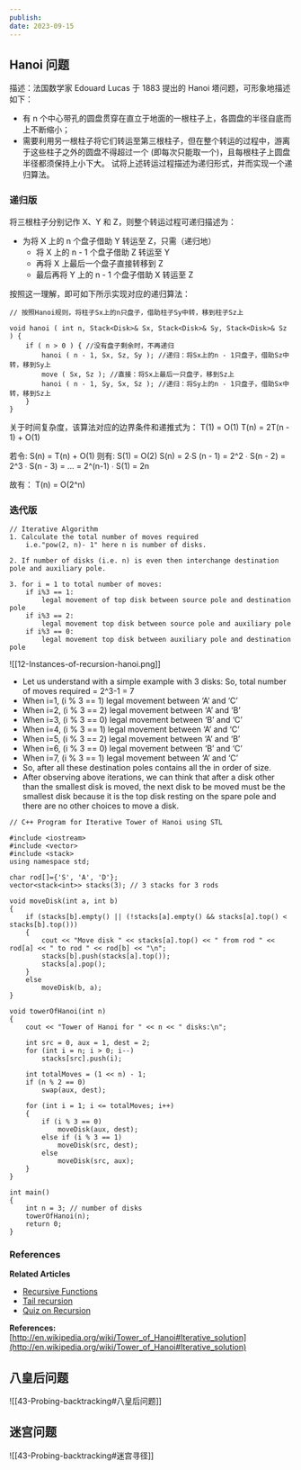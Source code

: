 ```yaml
---
publish: 
date: 2023-09-15
---
```

## Hanoi 问题
描述：法国数学家 Edouard Lucas 于 1883 提出的 Hanoi 塔问题，可形象地描述如下：
- 有 n 个中心带孔的圆盘贯穿在直立于地面的一根柱子上，各圆盘的半径自底而上不断缩小；
- 需要利用另一根柱子将它们转运至第三根柱子，但在整个转运的过程中，游离于这些柱子之外的圆盘不得超过一个 (即每次只能取一个)，且每根柱子上圆盘半径都须保持上小下大。
试将上述转运过程描述为递归形式，并而实现一个递归算法。

### 递归版
将三根柱子分别记作 X、Y 和 Z，则整个转运过程可递归描述为：
- 为将 X 上的 n 个盘子借助 Y 转运至 Z，只需（递归地）
	- 将 X 上的 n - 1 个盘子借助 Z 转运至 Y 
	- 再将 X 上最后一个盘子直接转移到 Z 
	- 最后再将 Y 上的 n - 1 个盘子借助 X 转运至 Z 

按照这一理解，即可如下所示实现对应的递归算法：
```
// 按照Hanoi规则，将柱子Sx上的n只盘子，借助柱子Sy中转，移到柱子Sz上

void hanoi ( int n, Stack<Disk>& Sx, Stack<Disk>& Sy, Stack<Disk>& Sz ) {
	if ( n > 0 ) { //没有盘子剩余时，不再递归
		hanoi ( n - 1, Sx, Sz, Sy ); //递归：将Sx上的n - 1只盘子，借助Sz中转，移到Sy上
		move ( Sx, Sz ); //直接：将Sx上最后一只盘子，移到Sz上
		hanoi ( n - 1, Sy, Sx, Sz ); //递归：将Sy上的n - 1只盘子，借助Sx中转，移到Sz上
	}
}

```

关于时间复杂度，该算法对应的边界条件和递推式为：
T(1) = O(1)
T(n) = 2T(n - 1) + O(1)

若令: S(n) = T(n) + O(1)
则有: S(1) = O(2) 
     S(n) = 2∙S (n - 1) 
          = 2^2 ∙ S(n - 2) 
          = 2^3 ∙ S(n - 3)
          = ... = 2^(n-1) ∙ S(1) = 2n 

故有： T(n) = O(2^n)

### 迭代版 

```
// Iterative Algorithm
1. Calculate the total number of moves required 
	i.e."pow(2, n)- 1" here n is number of disks.

2. If number of disks (i.e. n) is even then interchange destination pole and auxiliary pole.

3. for i = 1 to total number of moves:
    if i%3 == 1:
	    legal movement of top disk between source pole and destination pole
    if i%3 == 2:
	    legal movement top disk between source pole and auxiliary pole    
    if i%3 == 0:
        legal movement top disk between auxiliary pole and destination pole
```

![[12-Instances-of-recursion-hanoi.png]]
- Let us understand with a simple example with 3 disks: So, total number of moves required = 2^3-1 = 7
- When i=1, (i % 3 == 1) legal movement between ‘A’ and ‘C’
- When i=2, (i % 3 == 2) legal movement between ‘A’ and ‘B’
- When i=3, (i % 3 == 0) legal movement between ‘B’ and ‘C’
- When i=4, (i % 3 == 1) legal movement between ‘A’ and ‘C’
- When i=5, (i % 3 == 2) legal movement between ‘A’ and ‘B’
- When i=6, (i % 3 == 0) legal movement between ‘B’ and ‘C’
- When i=7, (i % 3 == 1) legal movement between ‘A’ and ‘C’
- So, after all these destination poles contains all the in order of size.
- After observing above iterations, we can think that after a disk other than the smallest disk is moved, the next disk to be moved must be the smallest disk because it is the top disk resting on the spare pole and there are no other choices to move a disk.

```
// C++ Program for Iterative Tower of Hanoi using STL

#include <iostream>
#include <vector>
#include <stack>
using namespace std;

char rod[]={'S', 'A', 'D'};
vector<stack<int>> stacks(3); // 3 stacks for 3 rods

void moveDisk(int a, int b)
{
	if (stacks[b].empty() || (!stacks[a].empty() && stacks[a].top() < stacks[b].top()))
	{
		cout << "Move disk " << stacks[a].top() << " from rod " << rod[a] << " to rod " << rod[b] << "\n";
		stacks[b].push(stacks[a].top());
		stacks[a].pop();
	}
	else
		moveDisk(b, a);
}

void towerOfHanoi(int n)
{
	cout << "Tower of Hanoi for " << n << " disks:\n";

	int src = 0, aux = 1, dest = 2;
	for (int i = n; i > 0; i--)
		stacks[src].push(i);

	int totalMoves = (1 << n) - 1;
	if (n % 2 == 0)
		swap(aux, dest);

	for (int i = 1; i <= totalMoves; i++)
	{
		if (i % 3 == 0)
			moveDisk(aux, dest);
		else if (i % 3 == 1)
			moveDisk(src, dest);
		else
			moveDisk(src, aux);
	}
}

int main()
{
	int n = 3; // number of disks
	towerOfHanoi(n);
	return 0;
}

```

### References

**Related Articles** 

- [Recursive Functions](https://www.geeksforgeeks.org/recursive-functions/)
- [Tail recursion](https://www.geeksforgeeks.org/tail-recursion/)
- [Quiz on Recursion](https://www.geeksforgeeks.org/algorithms-gq/recursion-gq/)

**References:**   
[http://en.wikipedia.org/wiki/Tower_of_Hanoi#Iterative_solution](http://en.wikipedia.org/wiki/Tower_of_Hanoi#Iterative_solution)

## 八皇后问题
![[43-Probing-backtracking#八皇后问题]]

## 迷宫问题
![[43-Probing-backtracking#迷宫寻径]]
